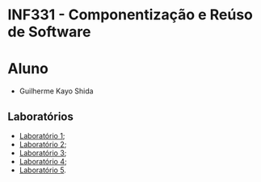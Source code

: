 # INF331 - Componentização e Reúso de Software

# Aluno

* Guilherme Kayo Shida

## Laboratórios

* [Laboratório 1](lab01/);
* [Laboratório 2](lab02/);
* [Laboratório 3](lab03/);
* [Laboratório 4](lab04/);
* [Laboratório 5](lab05/).
